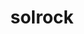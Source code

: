 ---
id: 338
title: solrock
types: [rock,psychic]
image: https://raw.githubusercontent.com/PokeAPI/sprites/master/sprites/pokemon/338.png
---